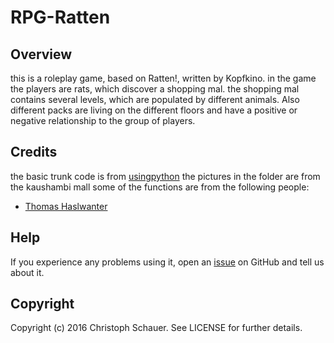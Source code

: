 # RPG-Ratten

## Overview
this is a roleplay game, based on Ratten!, written by Kopfkino. in the game the players are rats, which discover a shopping mal. the shopping mal contains several levels, which are populated by different animals. Also different packs are living on the different floors and have a positive or negative relationship to the group of players.

## Credits
the basic trunk code is from [usingpython](http://usingpython.com/python-rpg-game/ "python-rpg-game") 
the pictures in the folder are from the kaushambi mall 
some of the functions are from the following people:
* [Thomas Haslwanter](http://work.thaslwanter.at/ "Homepage")

## Help
If you experience any problems using it, open an [issue](https://github.com/ChristophSchauer/RPG-Ratten/issues) on GitHub and tell us about it.

## Copyright
Copyright (c) 2016 Christoph Schauer. See LICENSE for further details.